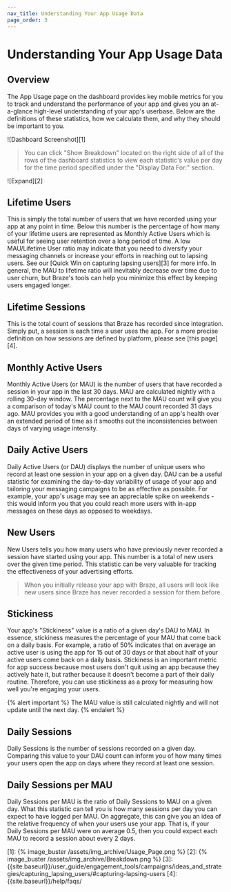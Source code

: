 ```yaml
---
nav_title: Understanding Your App Usage Data
page_order: 3
---
```

# Understanding Your App Usage Data

## Overview

The App Usage page on the dashboard provides key mobile metrics for you to track and understand the performance of your app and gives you an at-a-glance high-level understanding of your app's userbase. Below are the definitions of these statistics, how we calculate them, and why they should be important to you.

![Dashboard Screenshot][1]

>  You can click "Show Breakdown" located on the right side of all of the rows of the dashboard statistics to view each statistic's value per day for the time period specified under the "Display Data For:" section.

![Expand][2]

## Lifetime Users

This is simply the total number of users that we have recorded using your app at any point in time. Below this number is the percentage of how many of your lifetime users are represented as Monthly Active Users which is useful for seeing user retention over a long period of time. A low MAU/Lifetime User ratio may indicate that you need to diversify your messaging channels or increase your efforts in reaching out to lapsing users. See our [Quick Win on capturing lapsing users][3] for more info. In general, the MAU to lifetime ratio will inevitably decrease over time due to user churn, but Braze's tools can help you minimize this effect by keeping users engaged longer.

## Lifetime Sessions

This is the total count of sessions that Braze has recorded since integration. Simply put, a session is each time a user uses the app. For a more precise definition on how sessions are defined by platform, please see [this page][4].

## Monthly Active Users

Monthly Active Users (or MAU) is the number of users that have recorded a session in your app in the last 30 days. MAU are calculated nightly with a rolling 30-day window. The percentage next to the MAU count will give you a comparison of today's MAU count to the MAU count recorded 31 days ago. MAU provides you with a good understanding of an app's health over an extended period of time as it smooths out the inconsistencies between days of varying usage intensity.

## Daily Active Users

Daily Active Users (or DAU) displays the number of unique users who record at least one session in your app on a given day. DAU can be a useful statistic for examining the day-to-day variability of usage of your app and tailoring your messaging campaigns to be as effective as possible. For example, your app's usage may see an appreciable spike on weekends - this would inform you that you could reach more users with in-app messages on these days as opposed to weekdays.

## New Users

New Users tells you how many users who have previously never recorded a session have started using your app. This number is a total of new users over the given time period. This statistic can be very valuable for tracking the effectiveness of your advertising efforts.

>  When you initially release your app with Braze, all users will look like new users since Braze has never recorded a session for them before.

## Stickiness

Your app's "Stickiness" value is a ratio of a given day's DAU to MAU. In essence, stickiness measures the percentage of your MAU that come back on a daily basis. For example, a ratio of 50% indicates that on average an active user is using the app for 15 out of 30 days or that about half of your active users come back on a daily basis. Stickiness is an important metric for app success because most users don't quit using an app because they actively hate it, but rather because it doesn't become a part of their daily routine. Therefore, you can use stickiness as a proxy for measuring how well you're engaging your users. 

{% alert important %}
The MAU value is still calculated nightly and will not update until the next day.
{% endalert %}

## Daily Sessions

Daily Sessions is the number of sessions recorded on a given day. Comparing this value to your DAU count can inform you of how many times your users open the app on days where they record at least one session.

## Daily Sessions per MAU

Daily Sessions per MAU is the ratio of Daily Sessions to MAU on a given day. What this statistic can tell you is how many sessions per day you can expect to have logged per MAU. On aggregate, this can give you an idea of the relative frequency of when your users use your app. That is, if your Daily Sessions per MAU were on average 0.5, then you could expect each MAU to record a session about every 2 days.  

[1]: {% image_buster /assets/img_archive/Usage_Page.png %}
[2]: {% image_buster /assets/img_archive/Breakdown.png %}
[3]: {{site.baseurl}}/user_guide/engagement_tools/campaigns/ideas_and_strategies/capturing_lapsing_users/#capturing-lapsing-users
[4]: {{site.baseurl}}/help/faqs/
